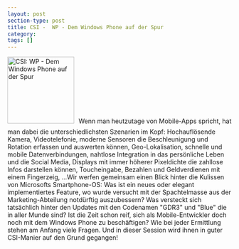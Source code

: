 ```yaml
---
layout: post
section-type: post
title: CSI -  WP - Dem Windows Phone auf der Spur
category: 
tags: []
---
```

<img class="alignleft size-thumbnail wp-image-6921" style="margin-right:10px; margin-bottom:10px;" alt="CSI: WP - Dem Windows Phone auf der Spur" src="http://anheledirwp.blob.core.windows.net/wordpress/2013/11/CSI-WP-150x150.png" width="150" height="150" />Wenn man heutzutage von Mobile-Apps spricht, hat man dabei die unterschiedlichsten Szenarien im Kopf: Hochauflösende Kamera, Videotelefonie, moderne Sensoren die Beschleunigung und Rotation erfassen und auswerten können, Geo-Lokalisation, schnelle und mobile Datenverbindungen, nahtlose Integration in das persönliche Leben und die Social Media, Displays mit immer höherer Pixeldichte die zahllose Infos darstellen können, Toucheingabe, Bezahlen und Geldverdienen mit einem Fingerzeig, ...Wir werfen gemeinsam einen Blick hinter die Kulissen von Microsofts Smartphone-OS: Was ist ein neues oder elegant implementiertes Feature, wo wurde versucht mit der Spachtelmasse aus der Marketing-Abteilung notdürftig auszubessern? Was versteckt sich tatsächlich hinter den Updates mit den Codenamen "GDR3" und "Blue" die in aller Munde sind? Ist die Zeit schon reif, sich als Mobile-Entwickler doch noch mit dem Windows Phone zu beschäftigen? Wie bei jeder Ermittlung stehen am Anfang viele Fragen. Und in dieser Session wird ihnen in guter CSI-Manier auf den Grund gegangen!
